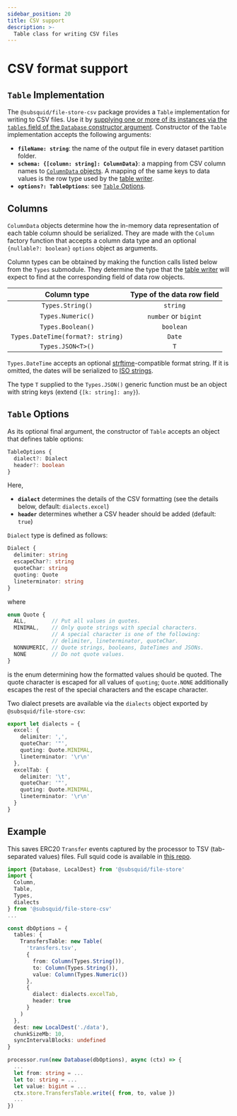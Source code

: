 ```yaml
---
sidebar_position: 20
title: CSV support
description: >-
  Table class for writing CSV files
---
```


# CSV format support

## `Table` Implementation

The `@subsquid/file-store-csv` package provides a `Table` implementation for writing to CSV files. Use it by [supplying one or more of its instances via the `tables` field of the `Database` constructor argument](/sdk/resources/store/file/#database-options). Constructor of the `Table` implementation accepts the following arguments:
* **`fileName: string`**: the name of the output file in every dataset partition folder.
* **`schema: {[column: string]: ColumnData}`**: a mapping from CSV column names to [`ColumnData` objects](#columns). A mapping of the same keys to data values is the row type used by the [table writer](/sdk/resources/store/file/#table-writer-interface).
* **`options?: TableOptions`**: see [`Table` Options](#table-options).

## Columns

`ColumnData` objects determine how the in-memory data representation of each table column should be serialized. They are made with the `Column` factory function that accepts a column data type and an optional `{nullable?: boolean}` `options` object as arguments.

Column types can be obtained by making the function calls listed below from the `Types` submodule. They determine the type that the [table writer](/sdk/resources/store/file/#table-writer-interface) will expect to find at the corresponding field of data row objects.

| Column type                       | Type of the data row field |
|:---------------------------------:|:--------------------------:|
| `Types.String()`                  | `string`                   |
| `Types.Numeric()`                 | `number` or `bigint`       |
| `Types.Boolean()`                 | `boolean`                  |
| `Types.DateTime(format?: string)` | `Date`                     |
| `Types.JSON<T>()`                 | `T`                        |

`Types.DateTime` accepts an optional [strftime](https://pubs.opengroup.org/onlinepubs/009695399/functions/strftime.html)-compatible format string. If it is omitted, the dates will be serialized to [ISO strings](https://developer.mozilla.org/en-US/docs/Web/JavaScript/Reference/Global_Objects/Date/toISOString).

The type `T` supplied to the `Types.JSON()` generic function must be an object with string keys (extend `{[k: string]: any}`).

## `Table` Options

As its optional final argument, the constructor of `Table` accepts an object that defines table options:
```typescript
TableOptions {
  dialect?: Dialect
  header?: boolean
}
```
Here,
* **`dialect`** determines the details of the CSV formatting (see the details below, default: `dialects.excel`)
* **`header`** determines whether a CSV header should be added (default: `true`)

`Dialect` type is defined as follows:
```typescript
Dialect {
  delimiter: string
  escapeChar?: string
  quoteChar: string
  quoting: Quote
  lineterminator: string
}
```
where
```typescript
enum Quote {
  ALL,        // Put all values in quotes.
  MINIMAL,    // Only quote strings with special characters.
              // A special character is one of the following:
              // delimiter, lineterminator, quoteChar.
  NONNUMERIC, // Quote strings, booleans, DateTimes and JSONs.
  NONE        // Do not quote values.
}
```
is the enum determining how the formatted values should be quoted. The quote character is escaped for all values of `quoting`; `Quote.NONE` additionally escapes the rest of the special characters and the escape character.

Two dialect presets are available via the `dialects` object exported by `@subsquid/file-store-csv`:
```typescript
export let dialects = {
  excel: {
    delimiter: ',',
    quoteChar: '"',
    quoting: Quote.MINIMAL,
    lineterminator: '\r\n'
  },
  excelTab: {
    delimiter: '\t',
    quoteChar: '"',
    quoting: Quote.MINIMAL,
    lineterminator: '\r\n'
  }
}
```

## Example

This saves ERC20 `Transfer` events captured by the processor to TSV (tab-separated values) files. Full squid code is available in [this repo](https://github.com/subsquid-labs/file-store-csv-example).

```typescript
import {Database, LocalDest} from '@subsquid/file-store'
import {
  Column,
  Table,
  Types,
  dialects
} from '@subsquid/file-store-csv'
...

const dbOptions = {
  tables: {
    TransfersTable: new Table(
      'transfers.tsv',
      {
        from: Column(Types.String()),
        to: Column(Types.String()),
        value: Column(Types.Numeric())
      },
      {
        dialect: dialects.excelTab,
        header: true
      }
    )
  },
  dest: new LocalDest('./data'),
  chunkSizeMb: 10,
  syncIntervalBlocks: undefined
}

processor.run(new Database(dbOptions), async (ctx) => {
  ...
  let from: string = ...
  let to: string = ...
  let value: bigint = ...
  ctx.store.TransfersTable.write({ from, to, value })
  ...
})
```
